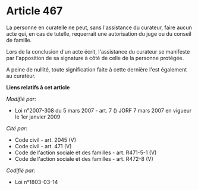 # Article 467

La personne en curatelle ne peut, sans l'assistance du curateur, faire aucun acte qui, en cas de tutelle, requerrait une
autorisation du juge ou du conseil de famille.

Lors de la conclusion d'un acte écrit, l'assistance du curateur se manifeste par l'apposition de sa signature à côté de celle
de la personne protégée.

A peine de nullité, toute signification faite à cette dernière l'est également au curateur.

**Liens relatifs à cet article**

_Modifié par_:

  - Loi n°2007-308 du 5 mars 2007 - art. 7 () JORF 7 mars 2007 en vigueur le 1er janvier 2009

_Cité par_:

  - Code civil - art. 2045 (V)
  - Code civil - art. 471 (V)
  - Code de l'action sociale et des familles - art. R471-5-1 (V)
  - Code de l'action sociale et des familles - art. R472-8 (V)

_Codifié par_:

  - Loi n°1803-03-14
